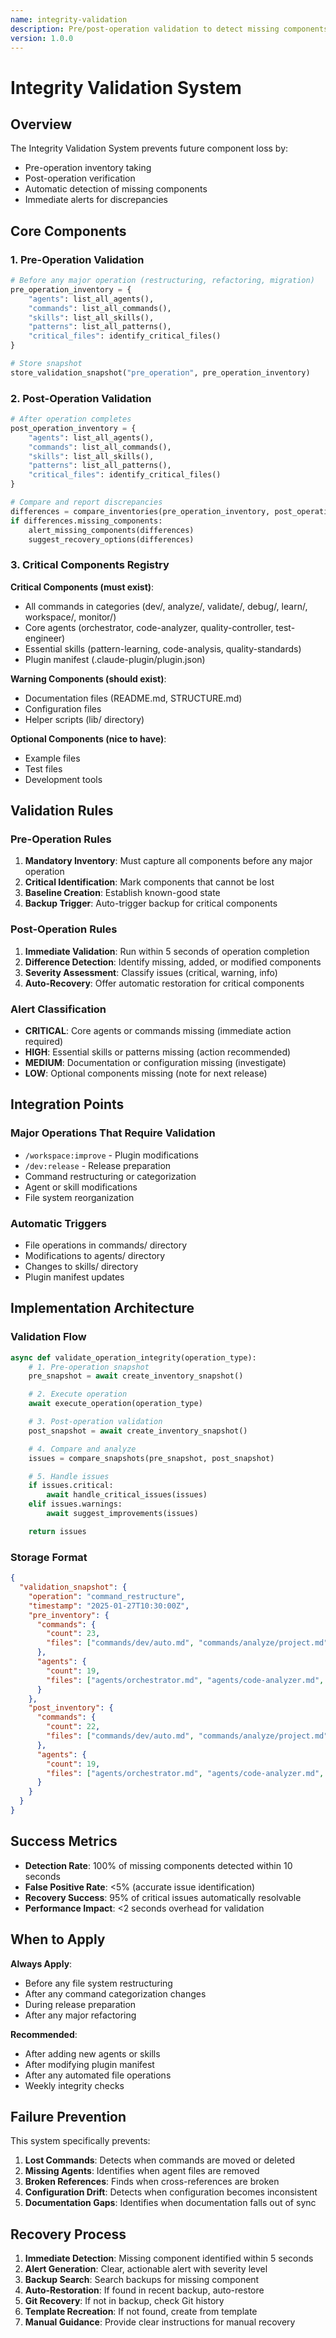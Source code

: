 ```yaml
---
name: integrity-validation
description: Pre/post-operation validation to detect missing components and prevent future issues
version: 1.0.0
---
```


# Integrity Validation System

## Overview

The Integrity Validation System prevents future component loss by:
- Pre-operation inventory taking
- Post-operation verification
- Automatic detection of missing components
- Immediate alerts for discrepancies

## Core Components

### 1. Pre-Operation Validation
```python
# Before any major operation (restructuring, refactoring, migration)
pre_operation_inventory = {
    "agents": list_all_agents(),
    "commands": list_all_commands(),
    "skills": list_all_skills(),
    "patterns": list_all_patterns(),
    "critical_files": identify_critical_files()
}

# Store snapshot
store_validation_snapshot("pre_operation", pre_operation_inventory)
```

### 2. Post-Operation Validation
```python
# After operation completes
post_operation_inventory = {
    "agents": list_all_agents(),
    "commands": list_all_commands(),
    "skills": list_all_skills(),
    "patterns": list_all_patterns(),
    "critical_files": identify_critical_files()
}

# Compare and report discrepancies
differences = compare_inventories(pre_operation_inventory, post_operation_inventory)
if differences.missing_components:
    alert_missing_components(differences)
    suggest_recovery_options(differences)
```

### 3. Critical Components Registry

**Critical Components (must exist)**:
- All commands in categories (dev/, analyze/, validate/, debug/, learn/, workspace/, monitor/)
- Core agents (orchestrator, code-analyzer, quality-controller, test-engineer)
- Essential skills (pattern-learning, code-analysis, quality-standards)
- Plugin manifest (.claude-plugin/plugin.json)

**Warning Components (should exist)**:
- Documentation files (README.md, STRUCTURE.md)
- Configuration files
- Helper scripts (lib/ directory)

**Optional Components (nice to have)**:
- Example files
- Test files
- Development tools

## Validation Rules

### Pre-Operation Rules
1. **Mandatory Inventory**: Must capture all components before any major operation
2. **Critical Identification**: Mark components that cannot be lost
3. **Baseline Creation**: Establish known-good state
4. **Backup Trigger**: Auto-trigger backup for critical components

### Post-Operation Rules
1. **Immediate Validation**: Run within 5 seconds of operation completion
2. **Difference Detection**: Identify missing, added, or modified components
3. **Severity Assessment**: Classify issues (critical, warning, info)
4. **Auto-Recovery**: Offer automatic restoration for critical components

### Alert Classification
- **CRITICAL**: Core agents or commands missing (immediate action required)
- **HIGH**: Essential skills or patterns missing (action recommended)
- **MEDIUM**: Documentation or configuration missing (investigate)
- **LOW**: Optional components missing (note for next release)

## Integration Points

### Major Operations That Require Validation
- `/workspace:improve` - Plugin modifications
- `/dev:release` - Release preparation
- Command restructuring or categorization
- Agent or skill modifications
- File system reorganization

### Automatic Triggers
- File operations in commands/ directory
- Modifications to agents/ directory
- Changes to skills/ directory
- Plugin manifest updates

## Implementation Architecture

### Validation Flow
```python
async def validate_operation_integrity(operation_type):
    # 1. Pre-operation snapshot
    pre_snapshot = await create_inventory_snapshot()

    # 2. Execute operation
    await execute_operation(operation_type)

    # 3. Post-operation validation
    post_snapshot = await create_inventory_snapshot()

    # 4. Compare and analyze
    issues = compare_snapshots(pre_snapshot, post_snapshot)

    # 5. Handle issues
    if issues.critical:
        await handle_critical_issues(issues)
    elif issues.warnings:
        await suggest_improvements(issues)

    return issues
```

### Storage Format
```json
{
  "validation_snapshot": {
    "operation": "command_restructure",
    "timestamp": "2025-01-27T10:30:00Z",
    "pre_inventory": {
      "commands": {
        "count": 23,
        "files": ["commands/dev/auto.md", "commands/analyze/project.md", ...]
      },
      "agents": {
        "count": 19,
        "files": ["agents/orchestrator.md", "agents/code-analyzer.md", ...]
      }
    },
    "post_inventory": {
      "commands": {
        "count": 22,
        "files": ["commands/dev/auto.md", "commands/analyze/project.md", ...]
      },
      "agents": {
        "count": 19,
        "files": ["agents/orchestrator.md", "agents/code-analyzer.md", ...]
      }
    }
  }
}
```

## Success Metrics
- **Detection Rate**: 100% of missing components detected within 10 seconds
- **False Positive Rate**: <5% (accurate issue identification)
- **Recovery Success**: 95% of critical issues automatically resolvable
- **Performance Impact**: <2 seconds overhead for validation

## When to Apply

**Always Apply**:
- Before any file system restructuring
- After any command categorization changes
- During release preparation
- After any major refactoring

**Recommended**:
- After adding new agents or skills
- After modifying plugin manifest
- After any automated file operations
- Weekly integrity checks

## Failure Prevention

This system specifically prevents:
1. **Lost Commands**: Detects when commands are moved or deleted
2. **Missing Agents**: Identifies when agent files are removed
3. **Broken References**: Finds when cross-references are broken
4. **Configuration Drift**: Detects when configuration becomes inconsistent
5. **Documentation Gaps**: Identifies when documentation falls out of sync

## Recovery Process

1. **Immediate Detection**: Missing component identified within 5 seconds
2. **Alert Generation**: Clear, actionable alert with severity level
3. **Backup Search**: Search backups for missing component
4. **Auto-Restoration**: If found in recent backup, auto-restore
5. **Git Recovery**: If not in backup, check Git history
6. **Template Recreation**: If not found, create from template
7. **Manual Guidance**: Provide clear instructions for manual recovery